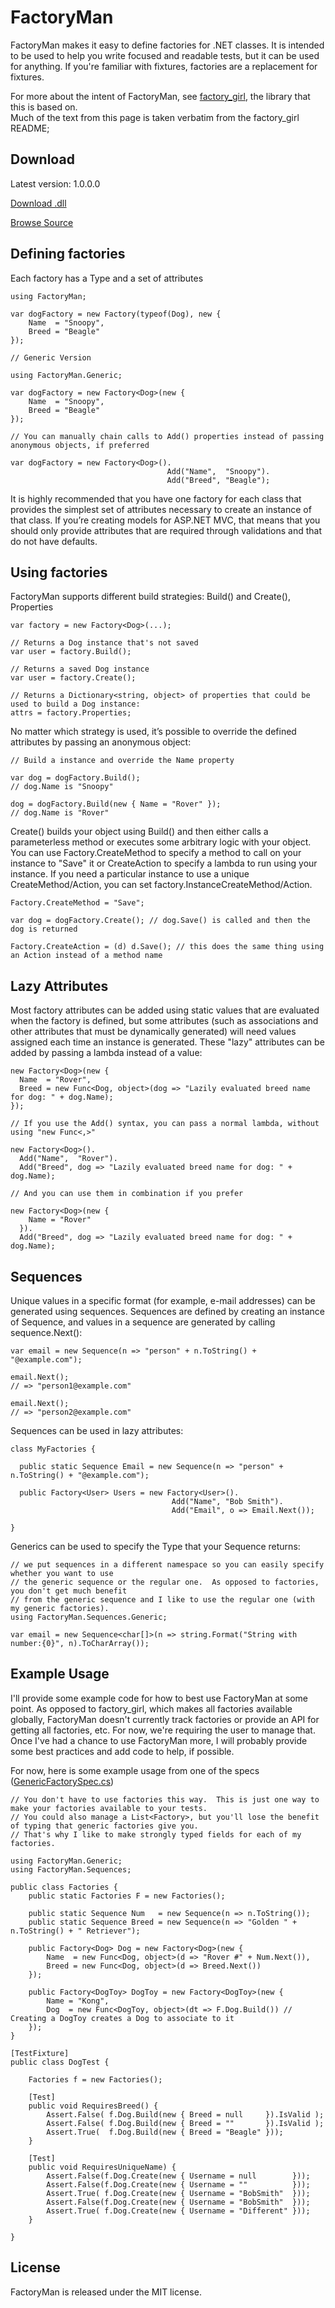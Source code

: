 FactoryMan
==========

FactoryMan makes it easy to define factories for .NET classes.  It is intended to be used to help you 
write focused and readable tests, but it can be used for anything.  If you're familiar with fixtures, 
factories are a replacement for fixtures.

For more about the intent of FactoryMan, see [factory_girl][], the library that this is based on.  
Much of the text from this page is taken verbatim from the factory_girl README;

Download
--------

Latest version: 1.0.0.0

[Download .dll][]

[Browse Source][]

Defining factories
------------------

Each factory has a Type and a set of attributes

    using FactoryMan;

    var dogFactory = new Factory(typeof(Dog), new {
        Name  = "Snoopy",
        Breed = "Beagle"
    });

    // Generic Version

    using FactoryMan.Generic;

    var dogFactory = new Factory<Dog>(new {
        Name  = "Snoopy",
        Breed = "Beagle"
    });

    // You can manually chain calls to Add() properties instead of passing anonymous objects, if preferred

    var dogFactory = new Factory<Dog>().
                                       Add("Name",  "Snoopy").
                                       Add("Breed", "Beagle");

It is highly recommended that you have one factory for each class that provides the simplest set of attributes necessary to create an instance of that class. If you’re creating models for ASP.NET MVC, that means that you should only provide attributes that are required through validations and that do not have defaults.

Using factories
---------------

FactoryMan supports different build strategies: Build() and Create(), Properties
    
    var factory = new Factory<Dog>(...);

    // Returns a Dog instance that's not saved
    var user = factory.Build();

    // Returns a saved Dog instance
    var user = factory.Create();

    // Returns a Dictionary<string, object> of properties that could be used to build a Dog instance:
    attrs = factory.Properties;

No matter which strategy is used, it’s possible to override the defined attributes by passing an anonymous object:

    // Build a instance and override the Name property

    var dog = dogFactory.Build();
    // dog.Name is "Snoopy"

    dog = dogFactory.Build(new { Name = "Rover" });
    // dog.Name is "Rover"

Create() builds your object using Build() and then either calls a parameterless method or executes some arbitrary logic with your object.  You can use Factory.CreateMethod to specify a method to call on your instance to "Save" it or CreateAction to specify a lambda to run using your instance.  If you need a particular instance to use a unique CreateMethod/Action, you can set factory.InstanceCreateMethod/Action.

    Factory.CreateMethod = "Save";

    var dog = dogFactory.Create(); // dog.Save() is called and then the dog is returned

    Factory.CreateAction = (d) d.Save(); // this does the same thing using an Action instead of a method name
 
Lazy Attributes
---------------

Most factory attributes can be added using static values that are evaluated when the factory is defined, but some attributes (such as associations and other attributes that must be dynamically generated) will need values assigned each time an instance is generated. These "lazy" attributes can be added by passing a lambda instead of a value:

    new Factory<Dog>(new {
      Name  = "Rover",
      Breed = new Func<Dog, object>(dog => "Lazily evaluated breed name for dog: " + dog.Name);
    });

    // If you use the Add() syntax, you can pass a normal lambda, without using "new Func<,>"

    new Factory<Dog>().
      Add("Name",  "Rover").
      Add("Breed", dog => "Lazily evaluated breed name for dog: " + dog.Name);

    // And you can use them in combination if you prefer

    new Factory<Dog>(new {
        Name = "Rover"
      }).
      Add("Breed", dog => "Lazily evaluated breed name for dog: " + dog.Name);

Sequences
---------

Unique values in a specific format (for example, e-mail addresses) can be generated using sequences. Sequences are defined by creating an instance of Sequence, and values in a sequence are generated by calling sequence.Next():

    var email = new Sequence(n => "person" + n.ToString() + "@example.com");

    email.Next();
    // => "person1@example.com"

    email.Next();
    // => "person2@example.com"

Sequences can be used in lazy attributes:

    class MyFactories {

      public static Sequence Email = new Sequence(n => "person" + n.ToString() + "@example.com");

      public Factory<User> Users = new Factory<User>().
                                        Add("Name", "Bob Smith").
                                        Add("Email", o => Email.Next());

    }

Generics can be used to specify the Type that your Sequence returns:

    // we put sequences in a different namespace so you can easily specify whether you want to use 
    // the generic sequence or the regular one.  As opposed to factories, you don't get much benefit 
    // from the generic sequence and I like to use the regular one (with my generic factories).
    using FactoryMan.Sequences.Generic;

    var email = new Sequence<char[]>(n => string.Format("String with number:{0}", n).ToCharArray());

Example Usage
-------------

I'll provide some example code for how to best use FactoryMan at some point.  As opposed to factory_girl, 
which makes all factories available globally, FactoryMan doesn't currently track factories or provide an 
API for getting all factories, etc.  For now, we're requiring the user to manage that.  Once I've had a 
chance to use FactoryMan more, I will probably provide some best practices and add code to help, if possible.

For now, here is some example usage from one of the specs ([GenericFactorySpec.cs](http://github.com/remi/FactoryMan/blob/master/Specs/GenericFactorySpec.cs#L10-36))

    // You don't have to use factories this way.  This is just one way to make your factories available to your tests.
    // You could also manage a List<Factory>, but you'll lose the benefit of typing that generic factories give you.
    // That's why I like to make strongly typed fields for each of my factories.

    using FactoryMan.Generic;
    using FactoryMan.Sequences;

    public class Factories {
        public static Factories F = new Factories();

        public static Sequence Num   = new Sequence(n => n.ToString());
        public static Sequence Breed = new Sequence(n => "Golden " + n.ToString() + " Retriever");

        public Factory<Dog> Dog = new Factory<Dog>(new {
            Name  = new Func<Dog, object>(d => "Rover #" + Num.Next()),
            Breed = new Func<Dog, object>(d => Breed.Next())
        });

        public Factory<DogToy> DogToy = new Factory<DogToy>(new {
            Name = "Kong",
            Dog  = new Func<DogToy, object>(dt => F.Dog.Build()) // Creating a DogToy creates a Dog to associate to it
        });
    }

    [TestFixture]
    public class DogTest {

        Factories f = new Factories();

        [Test]
        public void RequiresBreed() {
            Assert.False( f.Dog.Build(new { Breed = null     }).IsValid );
            Assert.False( f.Dog.Build(new { Breed = ""       }).IsValid );
            Assert.True(  f.Dog.Build(new { Breed = "Beagle" }));
        }

        [Test]
        public void RequiresUniqueName) {
            Assert.False(f.Dog.Create(new { Username = null        }));
            Assert.False(f.Dog.Create(new { Username = ""          }));
            Assert.True( f.Dog.Create(new { Username = "BobSmith"  }));
            Assert.False(f.Dog.Create(new { Username = "BobSmith"  }));
            Assert.True( f.Dog.Create(new { Username = "Different" }));
        }

    }

License
-------

FactoryMan is released under the MIT license.

[factory_girl]:  http://github.com/thoughtbot/factory_girl
[Download .dll]: http://github.com/remi/FactoryMan/raw/1.0.0.0/FactoryMan/bin/Debug/FactoryMan.dll
[Browse Source]: http://github.com/remi/FactoryMan/tree/1.0.0.0
